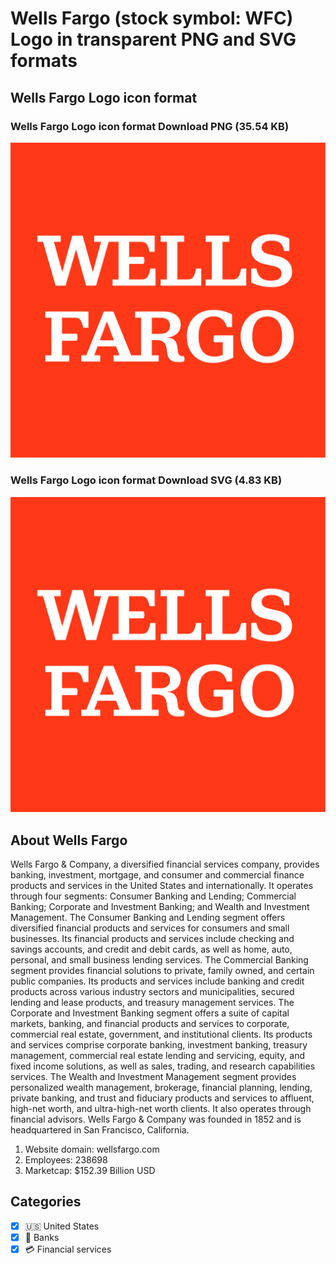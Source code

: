 # Wells Fargo (stock symbol: WFC) Logo in transparent PNG and SVG formats

## Wells Fargo Logo icon format

### Wells Fargo Logo icon format Download PNG (35.54 KB)

![Wells Fargo Logo icon format Download PNG (35.54 KB)](/img/orig/WFC-a4743c33.png)

### Wells Fargo Logo icon format Download SVG (4.83 KB)

![Wells Fargo Logo icon format Download SVG (4.83 KB)](/img/orig/WFC-0c830d56.svg)

## About Wells Fargo

Wells Fargo & Company, a diversified financial services company, provides banking, investment, mortgage, and consumer and commercial finance products and services in the United States and internationally. It operates through four segments: Consumer Banking and Lending; Commercial Banking; Corporate and Investment Banking; and Wealth and Investment Management. The Consumer Banking and Lending segment offers diversified financial products and services for consumers and small businesses. Its financial products and services include checking and savings accounts, and credit and debit cards, as well as home, auto, personal, and small business lending services. The Commercial Banking segment provides financial solutions to private, family owned, and certain public companies. Its products and services include banking and credit products across various industry sectors and municipalities, secured lending and lease products, and treasury management services. The Corporate and Investment Banking segment offers a suite of capital markets, banking, and financial products and services to corporate, commercial real estate, government, and institutional clients. Its products and services comprise corporate banking, investment banking, treasury management, commercial real estate lending and servicing, equity, and fixed income solutions, as well as sales, trading, and research capabilities services. The Wealth and Investment Management segment provides personalized wealth management, brokerage, financial planning, lending, private banking, and trust and fiduciary products and services to affluent, high-net worth, and ultra-high-net worth clients. It also operates through financial advisors. Wells Fargo & Company was founded in 1852 and is headquartered in San Francisco, California.

1. Website domain: wellsfargo.com
2. Employees: 238698
3. Marketcap: $152.39 Billion USD


## Categories
- [x] 🇺🇸 United States
- [x] 🏦 Banks
- [x] 💳 Financial services
